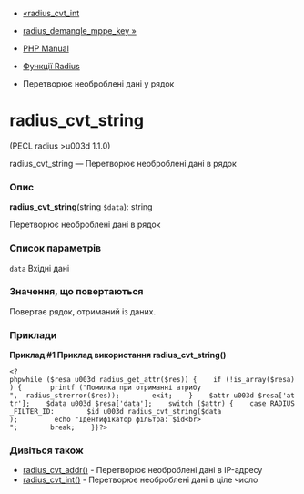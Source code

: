 - [«radius_cvt_int](function.radius-cvt-int.md)
- [radius_demangle_mppe_key »](function.radius-demangle-mppe-key.md)

- [PHP Manual](index.md)
- [Функції Radius](ref.radius.md)
- Перетворює необроблені дані у рядок

# radius_cvt_string

(PECL radius \>u003d 1.1.0)

radius_cvt_string — Перетворює необроблені дані в рядок

### Опис

**radius_cvt_string**(string `$data`): string

Перетворює необроблені дані в рядок

### Список параметрів

`data`
Вхідні дані

### Значення, що повертаються

Повертає рядок, отриманий із даних.

### Приклади

**Приклад #1 Приклад використання **radius_cvt_string()****

` <?phpwhile ($resa u003d radius_get_attr($res)) {    if (!is_array($resa)) {       printf ("Помилка при отриманні атрибу
",  radius_strerror($res));        exit;    }    $attr u003d $resa['attr'];    $data u003d $resa['data'];    switch ($attr) {    case RADIUS_FILTER_ID:        $id u003d radius_cvt_string($data );         echo "Ідентифікатор фільтра: $id<br>
";        break;    }}?> `

### Дивіться також

- [radius_cvt_addr()](function.radius-cvt-addr.md) - Перетворює
необроблені дані в IP-адресу
- [radius_cvt_int()](function.radius-cvt-int.md) - Перетворює
необроблені дані в ціле число
